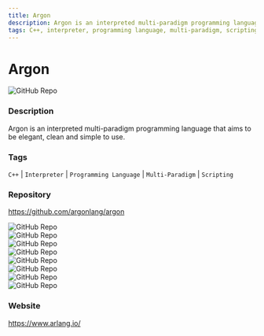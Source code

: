 ```yaml
---
title: Argon
description: Argon is an interpreted multi-paradigm programming language that aims to be elegant, clean and simple to use.
tags: C++, interpreter, programming language, multi-paradigm, scripting
---
```

        

# Argon

![GitHub Repo](https://img.shields.io/static/v1?label=category&message=opensource&color=green)

### Description

Argon is an interpreted multi-paradigm programming language that aims to be elegant, clean and simple to use.

### Tags

`C++` | `Interpreter` | `Programming Language` | `Multi-Paradigm` | `Scripting`

### Repository

https://github.com/argonlang/argon

![GitHub Repo](https://img.shields.io/github/stars/argonlang/argon?style=social)<br />![GitHub Repo](https://img.shields.io/github/forks/argonlang/argon?style=social)<br />![GitHub Repo](https://img.shields.io/github/v/tag/argonlang/argon?style=social)<br />![GitHub Repo](https://img.shields.io/github/contributors/argonlang/argon)<br />![GitHub Repo](https://img.shields.io/github/issues-pr/argonlang/argon)<br />![GitHub Repo](https://img.shields.io/github/issues/argonlang/argon)<br />![GitHub Repo](https://img.shields.io/github/license/argonlang/argon)<br />![GitHub Repo](https://img.shields.io/github/last-commit/argonlang/argon)<br />

### Website

https://www.arlang.io/